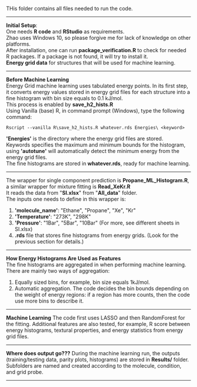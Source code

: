 THis folder contains all files needed to run the code.
_____
**Initial Setup**:<br/>
One needs **R code** and **RStudio** as requirements. <br/> Zhao uses Windows 10, so please forgive me for lack of knowledge on other platforms. <br/>
After installation, one can run **package_verification.R** to check for needed R packages. If a package is not found, it will try to install it. <br/>
**Energy grid data** for structures that will be used for machine learning. 
_____
**Before Machine Learning**<br/>
Energy Grid machine learning uses tabulated energy points. In its first step, it converts energy values stored in energy grid files for each structure into a fine histogram with bin size equals to 0.1 kJ/mol. <br/>
This process is enabled by **save_h2_hists.R**<br/>
Using Vanilla (base) R, in command prompt (Windows), type the following command:<br/>
```
Rscript --vanilla R\save_h2_hists.R whatever.rds Energies\ <keyword>
```
**'Energies\'** is the directory where the energy grid files are stored. <br/>
Keywords specifies the maximum and minimum bounds for the histogram, using **'autotune'** will automatically detect the minimum energy from the energy grid files. <br/>
The fine histograms are stored in **whatever.rds**, ready for machine learning. <br/>
_____
The wrapper for single component prediction is **Propane_ML_Histogram.R**, a similar wrapper for mixture fitting is **Read_XeKr.R**<br/>
It reads the data from "**SI.xlsx**" from "**All_data**" folder. <br/>
The inputs one needs to define in this wrapper is: <br/>
1. **'molecule_name'**: "Ethane", "Propane", "Xe", "Kr" <br/>
2. **'Temperature'**: "273K", "298K" <br/>
3. **'Pressure'**: "1Bar", "5Bar", "10Bar" (For more, see different sheets in SI.xlsx) <br/>
4. **.rds** file that stores fine histograms from energy grids. (Look for the previous section for details.)<br/>
_____
**How Energy Histograms Are Used as Features**<br/>
The fine histograms are aggregated in when performing machine learning. <br/>
There are mainly two ways of aggregation:
1. Equally sized bins, for example, bin size equals 1kJ/mol. 
2. Automatic aggregation. The code decides the bin bounds depending on the weight of energy regions: if a region has more counts, then the code use more bins to describe it. 
_____
**Machine Learning**
The code first uses LASSO and then RandomForest for the fitting. Additional features are also tested, for example, R score between energy histograms, textural properties, and energy statistics from energy grid files. 
_____
**Where does output go???**
During the machine learning run, the outputs (training/testing data, parity plots, histograms) are stored in **Results/** folder. Subfolders are named and created according to the molecule, condition, and grid probe. 
_____
